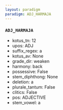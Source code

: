 ```yaml
---
layout: paradigm
paradigm: ADJ_HARMAJA
---
```

### ` ADJ_HARMAJA `


* kotus_tn: 12
* upos: ADJ
* suffix_regex: a
* kotus_av: None
* grade_dir: weaken
* harmony: back
* possessive: False
* stem_diphthong: None
* deletion: a
* plurale_tantum: False
* clitics: False
* pos: ADJECTIVE
* stem_vowel: a
